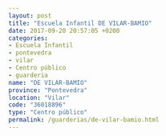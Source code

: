 ```yaml
---
layout: post
title: "Escuela Infantil DE VILAR-BAMIO"
date: 2017-09-20 20:57:05 +0200
categories:
- Escuela Infantil
- pontevedra
- vilar
- Centro público
- guarderia
name: "DE VILAR-BAMIO"
province: "Pontevedra"
location: "Vilar"
code: "36018896"
type: "Centro público"
permalink: /guarderias/de-vilar-bamio.html
---
```

